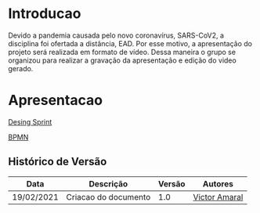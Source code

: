 # Introducao

Devido a pandemia causada pelo novo coronavírus, SARS-CoV2, a disciplina foi ofertada a distância, EAD. Por esse motivo, a apresentação do projeto será realizada em formato de vídeo. Dessa maneira o grupo se organizou para realizar a gravação da apresentação e edição do video gerado.

# Apresentacao

[Desing Sprint](https://www.youtube.com/watch?v=1i1FSKLa3sw&feature=youtu.be)

[BPMN](https://www.youtube.com/watch?v=WFZWljNopaQ&feature=youtu.be)

## Histórico de Versão 
| Data | Descrição | Versão | Autores |
| -------- | -------- | -------- | -------- |
|19/02/2021 | Criacao do documento | 1.0 | [Victor Amaral](https://github.com/VictorAmaralc)|

